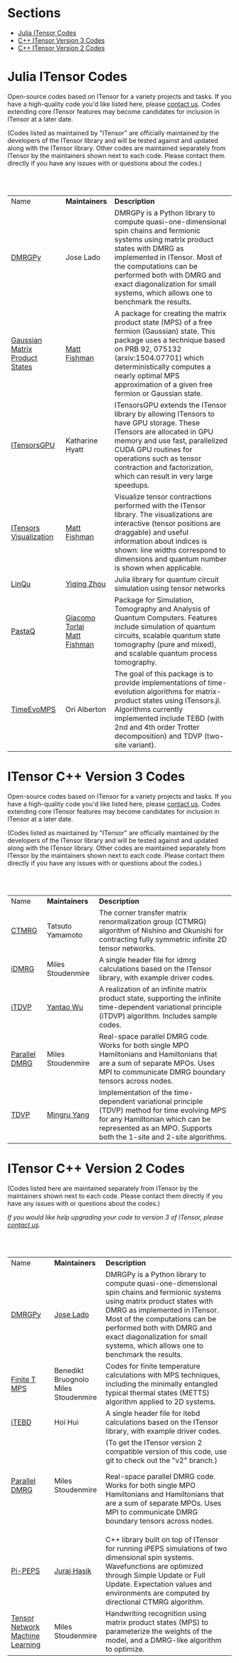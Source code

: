 
# Sections

* [Julia ITensor Codes](#julia_codes)
* [C++ ITensor Version 3 Codes](#cppv3_codes)
* [C++ ITensor Version 2 Codes](#cppv2_codes)

<a name="julia_codes"></a>
# Julia ITensor Codes

Open-source codes based on ITensor for a variety projects and tasks.
If you have a high-quality code you'd like listed here, please
<a href="about.html">contact us</a>. Codes extending core ITensor
features may become candidates for inclusion in ITensor at a later date.

(Codes listed as maintained by "ITensor" are officially maintained by the developers
of the ITensor library and will be tested against and updated along with the ITensor library.
Other codes are maintained separately from ITensor by the maintainers
shown next to each code. Please contact them directly if you have any issues 
with or questions about the codes.)

<br/>
<br/>

<table id="codes" style="border-collapse: collapse; border-spacing: 10px;">

<tr>
<td class="name">
Name
</td>
<td class="contrib">
<b>Maintainers</b>
</td>
<td class="descrip">
<b>Description</b>
</td>
</tr>

<tr>
<td class="name">
<a href="https://github.com/joselado/dmrgpy" target="_blank"> 
DMRGPy
</a> 
</td>
<td class="contrib">
Jose Lado
</td>
<td class="descrip">
DMRGPy is a Python library to compute quasi-one-dimensional spin chains and fermionic systems using matrix product states with DMRG as implemented in ITensor. Most of the computations can be performed both with DMRG and exact diagonalization for small systems, which allows one to benchmark the results.
</td>
</tr>

<tr>
<td class="name">
<a href="https://github.com/mtfishman/GaussianMatrixProductStates.jl" target="_blank"> 
Gaussian Matrix Product States
</a> 
</td>
<td class="contrib">
<a href="https://www.simonsfoundation.org/team/matthew-fishman/">Matt Fishman</a>
</td>
<td class="descrip">
A package for creating the matrix product state (MPS) of a free fermion (Gaussian) state.
This package uses a technique based on PRB 92, 075132 (arxiv:1504.07701)
which deterministically computes a nearly optimal MPS approximation of a given
free fermion or Gaussian state.
</td>
</tr>

<tr>
<td class="name">
<a href="https://github.com/ITensor/ITensorsGPU.jl" target="_blank"> 
ITensorsGPU
</a> 
</td>
<td class="contrib">
Katharine Hyatt
</td>
<td class="descrip">
ITensorsGPU extends the ITensor library by allowing ITensors to have GPU storage. These ITensors are allocated in GPU memory and use fast, parallelized CUDA GPU routines for operations such as tensor contraction and factorization, which can result in very large speedups.
</td>
</tr>

<tr>
<td class="name">
<a href="https://github.com/ITensor/ITensorsVisualization.jl" target="_blank"> 
ITensors Visualization
</a> 
</td>
<td class="contrib">
<a href="https://www.simonsfoundation.org/team/matthew-fishman/">Matt Fishman</a>
</td>
<td class="descrip">
Visualize tensor contractions performed with the ITensor library. The visualizations
are interactive (tensor positions are draggable) and useful information about indices is shown: 
line widths correspond to
dimensions and quantum number is shown when applicable.
</td>
</tr>

<tr>
<td class="name">
<a href="https://github.com/YiqingZhouKelly/LinQu.jl" target="_blank"> 
LinQu
</a> 
</td>
<td class="contrib">
<a href="https://github.com/YiqingZhouKelly">Yiqing Zhou</a>
</td>
<td class="descrip">
Julia library for quantum circuit simulation using tensor networks
</td>
</tr>

<tr>
<td class="name">
<a href="https://github.com/GTorlai/PastaQ.jl" target="_blank"> 
PastaQ
</a> 
</td>
<td class="contrib">
<a href="https://www.simonsfoundation.org/team/giacomo-torlai/">Giacomo Torlai</a><br/>
<a href="https://www.simonsfoundation.org/team/matthew-fishman/">Matt Fishman</a>
</td>
<td class="descrip">
Package for Simulation, Tomography and Analysis of Quantum Computers. Features include
simulation of quantum circuits, scalable quantum state tomography (pure and mixed), and 
scalable quantum process tomography.
</td>
</tr>

<tr>
<td class="name">
<a href="https://github.com/orialb/TimeEvoMPS.jl" target="_blank"> 
TimeEvoMPS
</a> 
</td>
<td class="contrib">
Ori Alberton
</td>
<td class="descrip">
The goal of this package is to provide implementations of time-evolution algorithms for matrix-product states using ITensors.jl. Algorithms currently implemented include TEBD (with 2nd and 4th order Trotter decomposition) and TDVP (two-site variant).
</td>
</tr>

</table>

<a name="cppv3_codes"></a>
# ITensor C++ Version 3 Codes

Open-source codes based on ITensor for a variety projects and tasks.
If you have a high-quality code you'd like listed here, please
<a href="about.html">contact us</a>. Codes extending core ITensor
features may become candidates for inclusion in ITensor at a later date.

(Codes listed as maintained by "ITensor" are officially maintained by the developers
of the ITensor library and will be tested against and updated along with the ITensor library.
Other codes are maintained separately from ITensor by the maintainers
shown next to each code. Please contact them directly if you have any issues 
with or questions about the codes.)

<br/>
<br/>

<table id="codes" style="border-collapse: collapse; border-spacing: 10px;">

<tr>
<td class="name">
Name
</td>
<td class="contrib">
<b>Maintainers</b>
</td>
<td class="descrip">
<b>Description</b>
</td>
</tr>

<tr>
<td class="name">
<a href="https://github.com/Tatsuto-Yamamoto/CTMRG-by-ITensor" target="_blank">
CTMRG
</a>
</td>
<td class="contrib">
Tatsuto Yamamoto
</td>
<td class="descrip">
The corner transfer matrix renormalization group (CTMRG) algorithm of Nishino and Okunishi for contracting fully symmetric infinite 2D tensor networks.
</td>
</tr>

<tr>
<td class="name">
<a href="https://github.com/ITensor/iDMRG" target="_blank">iDMRG</a>
</td>
<td class="contrib">
Miles Stoudenmire
</td>
<td class="descrip">
A single header file for idmrg calculations based on the ITensor library,
with example driver codes.
</td>
</tr>

<tr>
<td class="name">
<a href="https://github.com/yantaow/iTDVP/tree/master" target="_blank">iTDVP</a>
</td>
<td class="contrib">
<a href="https://github.com/yantaow">Yantao Wu</a>
</td>
<td class="descrip">
A realization of an infinite matrix product state, supporting the infinite time-dependent
variational principle (iTDVP) algorithm. Includes sample codes.
</td>
</tr>

<tr>
<td class="name">
<a href="https://github.com/emstoudenmire/parallelDMRG" target="_blank">Parallel DMRG</a>
</td>
<td class="contrib">
Miles Stoudenmire
</td>
<td class="descrip">
Real-space parallel DMRG code. Works for both single MPO Hamiltonians and
Hamiltonians that are a sum of separate MPOs. Uses MPI to communicate DMRG
boundary tensors across nodes.
</td>
</tr>

<tr>
<td class="name">
<a href="https://github.com/ITensor/TDVP" target="_blank">TDVP</a>
</td>
<td class="contrib">
<a href="https://github.com/mingruyang">Mingru Yang</a>
</td>
<td class="descrip">
Implementation of the time-dependent variational principle (TDVP) 
method for time evolving MPS for any Hamiltonian which can
be represented as an MPO. Supports both the 1-site and 2-site
algorithms.
</td>
</tr>

</table>


<a name="cppv2_codes"></a>
# ITensor C++ Version 2 Codes

(Codes listed here are maintained separately from ITensor by the maintainers
shown next to each code. Please contact them directly if you have any issues 
with or questions about the codes.)

_If you would like help upgrading your code to version 3 of ITensor,
please <a href="about.html">contact us</a>._

<br/>
<br/>

<table id="codes" style="border-collapse: collapse; border-spacing: 10px;">

<tr>
<td class="name">
Name
</td>
<td class="contrib">
<b>Maintainers</b>
</td>
<td class="descrip">
<b>Description</b>
</td>
</tr>

<tr>
<td class="name">
<a href="https://github.com/joselado/dmrgpy" target="_blank">DMRGPy</a>
</td>
<td class="contrib">
<a href="https://sites.google.com/site/joseluislado/home" target="_blank">Jose Lado</a>
</td>
<td class="descrip">
DMRGPy is a Python library to compute quasi-one-dimensional spin chains and fermionic systems using matrix product states with DMRG as implemented in ITensor. Most of the computations can be performed both with DMRG and exact diagonalization for small systems, which allows one to benchmark the results.
</td>
</tr>

<tr>
<td class="name">
<a href="https://github.com/emstoudenmire/finiteTMPS" target="_blank">Finite T MPS</a>
</td>
<td class="contrib">
Benedikt Bruognolo <br/>
Miles Stoudenmire
</td>
<td class="descrip">
Codes for finite temperature calculations with MPS techniques, including the minimally
entangled typical thermal states (METTS) algorithm applied to 2D systems.
</td>
</tr>

<tr>
<td class="name">
<a href="https://github.com/hoihui/itebd" target="_blank">iTEBD</a>
</td>
<td class="contrib">
Hoi Hui
</td>
<td class="descrip">
A single header file for itebd calculations based on the ITensor library,
with example driver codes.
</td>
</tr>

<tr>
<td class="name">
<a href="https://github.com/emstoudenmire/parallelDMRG/tree/v2" target="_blank">Parallel DMRG</a>
</td>
<td class="contrib">
Miles Stoudenmire
</td>
<td class="descrip">
(To get the ITensor version 2 compatible version of this code, use git to 
check out the "v2" branch.)

Real-space parallel DMRG code. Works for both single MPO Hamiltonians and
Hamiltonians that are a sum of separate MPOs. Uses MPI to communicate DMRG
boundary tensors across nodes.
</td>
</tr>

<tr>
<td class="name">
<a href="https://github.com/jurajHasik/pi-peps" target="_blank">Pi-PEPS</a>
</td>
<td class="contrib">
<a href="https://cm.sissa.it/people/members.php?ID=236" target="_blank">Juraj Hasik</a>
</td>
<td class="descrip">
C++ library built on top of ITensor for running iPEPS simulations of two dimensional spin systems. Wavefunctions are optimized through Simple Update or Full Update. Expectation values and environments are computed by directional CTMRG algorithm.
</td>
</tr>

<tr>
<td class="name">
<a href="https://github.com/emstoudenmire/TNML" target="_blank">
Tensor Network Machine Learning
</a>
</td>
<td class="contrib">
Miles Stoudenmire
</td>
<td class="descrip">
Handwriting recognition using matrix product states (MPS) to parameterize
the weights of the model, and a DMRG-like algorithm to optimize.
</td>
</tr>

</table>

